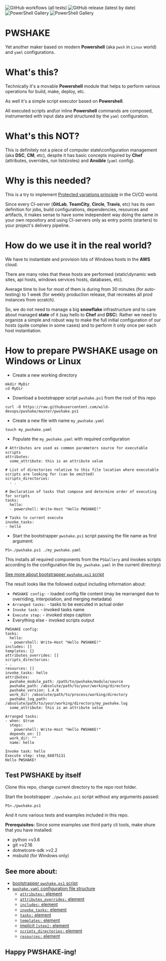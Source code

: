 ![GitHub workflows (all tests)](https://github.com/wild-devops/pwshake/workflows/all%20tests/badge.svg)
![GitHub release (latest by date)](https://img.shields.io/github/v/release/wild-devops/pwshake)
![PowerShell Gallery](https://img.shields.io/powershellgallery/v/pwshake)
![PowerShell Gallery](https://img.shields.io/powershellgallery/dt/pwshake)

# PWSHAKE
Yet another maker based on modern **Powershell** (aka `pwsh` in `Linux` world) and `yaml` configurations.

# What's this?
Technically it's a movable **Powershell** module that helps to perform various operations for build, make, deploy, etc.

As well it's a simple script executor based on **Powershell**.

All executed scripts and\or inline **Powershell** commands are composed, instrumented with input data and structured by the `yaml` configuration.

# What's this NOT?
This is definitely not a piece of computer state\configuration management (aka **DSC**, **CM**, etc), despite it has basic concepts inspired by **Chef** (attributes, overrides, run lists\roles) and **Ansible** (`yaml` config).

# Why is this needed?
This is a try to implement [Protected variations principle](https://en.wikipedia.org/wiki/GRASP_(object-oriented_design)#Protected_variations) in the CI/CD world.

Since every CI-server (**GitLab**, **TeamCity**, **Circle**, **Travis**, etc) has its own definition for jobs, build configurations, dependencies, resources and artifacts, it makes sense to have some independent way doing the same in your own repository and using CI-servers only as entry points (starters) to your project's delivery pipeline.

# How do we use it in the real world?
We have to instantiate and provision lots of Windows hosts in the **AWS** cloud.

There are many roles that these hosts are performed (static\dynamic web sites, api hosts, windows services hosts, databases, etc).

Average time to live for most of them is during from 30 minutes (for auto-testing) to 1 week (for weekly production release, that recreates all prod instances from scratch).

So, we do not need to manage a big **snowflake** infrastructure and to care about managed **state** of it (say hello to **Chef** and **DSC**). Rather we need to organize a simple and robust way to make the full initial configuration of our hosts (quite complex in some cases) and to perform it only once per each host instantiation.

# How to prepare **PWSHAKE** usage on Windows or Linux

* Create a new working directory

```
mkdir MyDir
cd MyDir
```

* Download a bootstrapper script `pwshake.ps1` from the root of this repo

```
curl -O https://raw.githubusercontent.com/wild-devops/pwshake/master/pwshake.ps1
```
  
* Create a new file with name `my_pwshake.yaml`

```
touch my_pwshake.yaml
```
* Populate the `my_pwshake.yaml` with required configuration

```
# Attributes are used as common parameters source for executable scripts
attributes:
  some_attribute: this is an attribute value

# List of directories relative to this file location where executable scripts are looking for (can be omitted)
scripts_directories:
  - .

# Declaration of tasks that compose and determine order of executing for scripts
tasks:
  hello:
  - powershell: Write-Host "Hello PWSHAKE!"

# Tasks to current execute
invoke_tasks:
- hello

```

* Start the bootstrapper `pwshake.ps1` script passing the file name as first argument:

```
PS>./pwshake.ps1 ./my_pwshake.yaml
```
This installs all required components from the `PSGallery` and invokes scripts according to the configuration file (`my_pwshake.yaml` in the current directory)

[See more about bootstrapper `pwshake.ps1` script](/doc/bootstrapper.md)


The result looks like the followed output including information about:
*  `PWSHAKE config:` - loaded config file content (may be rearranged due to overriding, interpolation, and merging metadata)
*  `Arranged tasks:` - tasks to be executed in actual order
*  `Invoke task:` - invoked tasks name
*  `Execute step:` - invoked steps caption
*  Everything else - invoked scripts output

```
PWSHAKE config:
tasks:
  hello:
  - powershell: Write-Host "Hello PWSHAKE!"
includes: []
templates: {}
attributes_overrides: []
scripts_directories:
- .
resources: []
invoke_tasks: hello
attributes:
  pwshake_module_path: /path/to/pwshake/module/source
  pwshake_path: /absolute/path/to/your/working/directory
  pwshake_version: 1.4.0
  work_dir: /absolute/path/to/process/working/directory
  pwshake_log_path: /absolute/path/to/your/working/directory/my_pwshake.log
  some_attribute: this is an attribute value

Arranged tasks:
- when: $true
  steps:
    powershell: Write-Host "Hello PWSHAKE!"
  depends_on: []
  work_dir: ""
  name: hello

Invoke task: hello
Execute step: step_66875131
Hello PWSHAKE!
```
## Test **PWSHAKE** by itself

Clone this repo, change current directory to the repo root folder.

Start the bootstrapper `./pwshake.ps1` script without any arguments passed:
```
PS>./pwshake.ps1
```
And it runs various tests and examples included in this repo.

**Prerequisites:**
Since some examples use third party cli tools, make shure that you have installed:
* python >v3.6
* git >v2.16
* dotnetcore-sdk >v2.2
* msbuild (for Windows only)

## See more about:
* [bootstrapper `pwshake.ps1` script](/doc/bootstrapper.md)
* [`pwshake.yaml` configuration file structure](/doc/config.md)
  * [`attributes:` element](/doc/attributes.md)
  * [`attributes_overrides:` element](/doc/attributes_overrides.md)
  * [`includes:` element](/doc/includes.md)
  * [`invoke_tasks:` element](/doc/invoke_tasks.md)
  * [`tasks:` element](/doc/tasks.md)
  * [`templates:` element](/doc/templates.md)
  * [implicit `[step]:` element](/doc/step.md)
  * [`scripts_directories:` element](/doc/scripts_directories.md)
  * [`resources:` element](/doc/resources.md)

## Happy **PWSHAKE**-ing!
